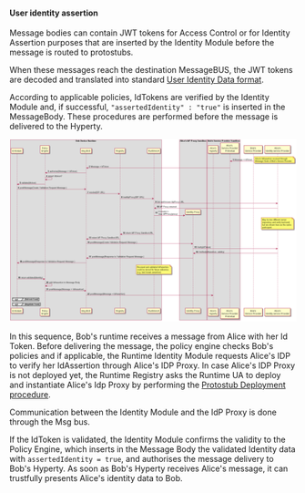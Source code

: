 #### User identity assertion

Message bodies can contain JWT tokens for Access Control or for Identity Assertion purposes that are inserted by the Identity Module before the message is routed to protostubs.

When these messages reach the destination MessageBUS, the JWT tokens are decoded and translated into standard [User Identity Data format](../user-identity).

According to applicable policies, IdTokens are verified by the Identity Module and, if successful, `"assertedIdentity" : "true"` is inserted in the MessageBody. These procedures are performed before the message is delivered to the Hyperty.

![Figure @runtime-ident-man-user-identity-assertion-diagram: User identity assertion sequence diagram](user-identity-assertion.png)

In this sequence, Bob's runtime receives a message from Alice with her Id Token. Before delivering the message, the policy engine checks Bob's policies and if applicable, the Runtime Identity Module requests Alice's IDP to verify her IdAssertion through Alice's IDP Proxy.
In case Alice's IDP Proxy is not deployed yet, the Runtime Registry asks the Runtime UA to deploy and instantiate Alice's Idp Proxy by performing the [Protostub Deployment procedure](../basics/deploy-protostub.md).

Communication between the Identity Module and the IdP Proxy is done through the Msg bus.

If the IdToken is validated, the Identity Module confirms the validity to the Policy Engine, which inserts in the Message Body the validated Identity data with `assertedIdentity = true`, and authorises the message delivery to Bob's Hyperty. As soon as Bob's Hyperty receives Alice's message, it can trustfully presents Alice's identity data to Bob.
